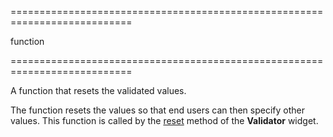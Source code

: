 <!--**
/*-------------------------------------------
    Auto-generated file. Do not modify.
-------------------------------------------

**-->
===========================================================================
<!--type-->function<!--/type-->
===========================================================================

<!--shortDescription-->
A function that resets the validated values. 
<!--/shortDescription-->

<!--fullDescription-->
The function resets the values so that end users can then specify other values. This function is called by the [reset](/Documentation/ApiReference/UI_Widgets/dxValidator/Methods/#reset) method of the **Validator** widget.
<!--/fullDescription-->